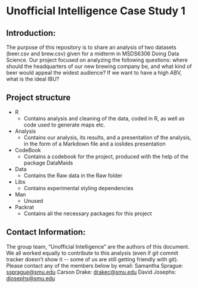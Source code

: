 # Unofficial Intelligence Case Study 1

## Introduction:
The purpose of this repository is to share an analysis of two datasets (beer.csv and brew.csv) given for a midterm in MSDS6306 Doing Data Science. Our project focused on analyzing the following questions: where should the headquarters of our new brewing company be, and what kind of beer would appeal the widest audience? If we want to have a high ABV, what is the ideal IBU?


## Project structure
* R 
	* Contains analysis and cleaning of the data, coded in R, as well as code used to generate maps etc.
* Analysis
	* Contains our analysis, its results, and a presentation of the analysis, in the form of a Markdown file and a ioslides presentation
* CodeBook
	* Contains a codebook for the project, produced with the help of the package DataMaids
* Data
	* Contains the Raw data in the Raw folder
* Libs
	* Contains experimental styling dependencies
* Man
	* Unused
* Packrat
	* Contains all the necessary packages for this project



## Contact Information:
The group team, “Unofficial Intelligence” are the authors of this document. We all worked equally to contribute to this analysis (even if git commit tracker doesn’t show it -- some of us are still getting friendly with git). Please contact any of the members below by email: 
Samantha Sprague: ssprague@smu.edu
Carson Drake: drakec@smu.edu
David Josephs: djosephs@smu.edu
